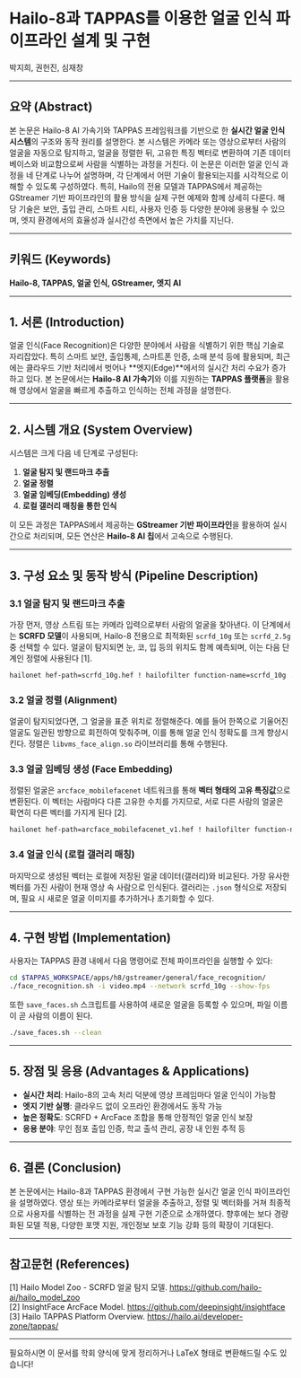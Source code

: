 # **Hailo-8과 TAPPAS를 이용한 얼굴 인식 파이프라인 설계 및 구현**
박지희, 권헌진, 심재창

---

## **요약 (Abstract)**

본 논문은 Hailo-8 AI 가속기와 TAPPAS 프레임워크를 기반으로 한 **실시간 얼굴 인식 시스템**의 구조와 동작 원리를 설명한다. 본 시스템은 카메라 또는 영상으로부터 사람의 얼굴을 자동으로 탐지하고, 얼굴을 정렬한 뒤, 고유한 특징 벡터로 변환하여 기존 데이터베이스와 비교함으로써 사람을 식별하는 과정을 거친다. 이 논문은 이러한 얼굴 인식 과정을 네 단계로 나누어 설명하며, 각 단계에서 어떤 기술이 활용되는지를 시각적으로 이해할 수 있도록 구성하였다. 특히, Hailo의 전용 모델과 TAPPAS에서 제공하는 GStreamer 기반 파이프라인의 활용 방식을 실제 구현 예제와 함께 상세히 다룬다. 해당 기술은 보안, 출입 관리, 스마트 시티, 사용자 인증 등 다양한 분야에 응용될 수 있으며, 엣지 환경에서의 효율성과 실시간성 측면에서 높은 가치를 지닌다.

---

## **키워드 (Keywords)**  
**Hailo-8, TAPPAS, 얼굴 인식, GStreamer, 엣지 AI**

---

## **1. 서론 (Introduction)**

얼굴 인식(Face Recognition)은 다양한 분야에서 사람을 식별하기 위한 핵심 기술로 자리잡았다. 특히 스마트 보안, 출입통제, 스마트폰 인증, 소매 분석 등에 활용되며, 최근에는 클라우드 기반 처리에서 벗어나 **엣지(Edge)**에서의 실시간 처리 수요가 증가하고 있다. 본 논문에서는 **Hailo-8 AI 가속기**와 이를 지원하는 **TAPPAS 플랫폼**을 활용해 영상에서 얼굴을 빠르게 추출하고 인식하는 전체 과정을 설명한다.  

---

## **2. 시스템 개요 (System Overview)**

시스템은 크게 다음 네 단계로 구성된다:

1. **얼굴 탐지 및 랜드마크 추출**
2. **얼굴 정렬**
3. **얼굴 임베딩(Embedding) 생성**
4. **로컬 갤러리 매칭을 통한 인식**

이 모든 과정은 TAPPAS에서 제공하는 **GStreamer 기반 파이프라인**을 활용하여 실시간으로 처리되며, 모든 연산은 **Hailo-8 AI 칩**에서 고속으로 수행된다.

---

## **3. 구성 요소 및 동작 방식 (Pipeline Description)**

### 3.1 얼굴 탐지 및 랜드마크 추출

가장 먼저, 영상 스트림 또는 카메라 입력으로부터 사람의 얼굴을 찾아낸다. 이 단계에서는 **SCRFD 모델**이 사용되며, Hailo-8 전용으로 최적화된 `scrfd_10g` 또는 `scrfd_2.5g` 중 선택할 수 있다. 얼굴이 탐지되면 눈, 코, 입 등의 위치도 함께 예측되며, 이는 다음 단계인 정렬에 사용된다 [1].

```bash
hailonet hef-path=scrfd_10g.hef ! hailofilter function-name=scrfd_10g ...
```

### 3.2 얼굴 정렬 (Alignment)

얼굴이 탐지되었다면, 그 얼굴을 표준 위치로 정렬해준다. 예를 들어 한쪽으로 기울어진 얼굴도 일관된 방향으로 회전하여 맞춰주며, 이를 통해 얼굴 인식 정확도를 크게 향상시킨다. 정렬은 `libvms_face_align.so` 라이브러리를 통해 수행된다.

### 3.3 얼굴 임베딩 생성 (Face Embedding)

정렬된 얼굴은 `arcface_mobilefacenet` 네트워크를 통해 **벡터 형태의 고유 특징값**으로 변환된다. 이 벡터는 사람마다 다른 고유한 수치를 가지므로, 서로 다른 사람의 얼굴은 확연히 다른 벡터를 가지게 된다 [2].

```bash
hailonet hef-path=arcface_mobilefacenet_v1.hef ! hailofilter function-name=arcface_rgb ...
```

### 3.4 얼굴 인식 (로컬 갤러리 매칭)

마지막으로 생성된 벡터는 로컬에 저장된 얼굴 데이터(갤러리)와 비교된다. 가장 유사한 벡터를 가진 사람이 현재 영상 속 사람으로 인식된다. 갤러리는 `.json` 형식으로 저장되며, 필요 시 새로운 얼굴 이미지를 추가하거나 초기화할 수 있다.

---

## **4. 구현 방법 (Implementation)**

사용자는 TAPPAS 환경 내에서 다음 명령어로 전체 파이프라인을 실행할 수 있다:

```bash
cd $TAPPAS_WORKSPACE/apps/h8/gstreamer/general/face_recognition/
./face_recognition.sh -i video.mp4 --network scrfd_10g --show-fps
```

또한 `save_faces.sh` 스크립트를 사용하여 새로운 얼굴을 등록할 수 있으며, 파일 이름이 곧 사람의 이름이 된다.

```bash
./save_faces.sh --clean
```

---

## **5. 장점 및 응용 (Advantages & Applications)**

- **실시간 처리**: Hailo-8의 고속 처리 덕분에 영상 프레임마다 얼굴 인식이 가능함
- **엣지 기반 실행**: 클라우드 없이 오프라인 환경에서도 동작 가능
- **높은 정확도**: SCRFD + ArcFace 조합을 통해 안정적인 얼굴 인식 보장
- **응용 분야**: 무인 점포 출입 인증, 학교 출석 관리, 공장 내 인원 추적 등

---

## **6. 결론 (Conclusion)**

본 논문에서는 Hailo-8과 TAPPAS 환경에서 구현 가능한 실시간 얼굴 인식 파이프라인을 설명하였다. 영상 또는 카메라로부터 얼굴을 추출하고, 정렬 및 벡터화를 거쳐 최종적으로 사용자를 식별하는 전 과정을 실제 구현 기준으로 소개하였다. 향후에는 보다 경량화된 모델 적용, 다양한 포맷 지원, 개인정보 보호 기능 강화 등의 확장이 기대된다.

---

## **참고문헌 (References)**

[1] Hailo Model Zoo - SCRFD 얼굴 탐지 모델. https://github.com/hailo-ai/hailo_model_zoo  
[2] InsightFace ArcFace Model. https://github.com/deepinsight/insightface  
[3] Hailo TAPPAS Platform Overview. https://hailo.ai/developer-zone/tappas/

---

필요하시면 이 문서를 학회 양식에 맞게 정리하거나 LaTeX 형태로 변환해드릴 수도 있습니다!
